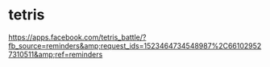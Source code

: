 tetris
======

https://apps.facebook.com/tetris_battle/?fb_source=reminders&amp;request_ids=1523464734548987%2C661029527310511&amp;ref=reminders
